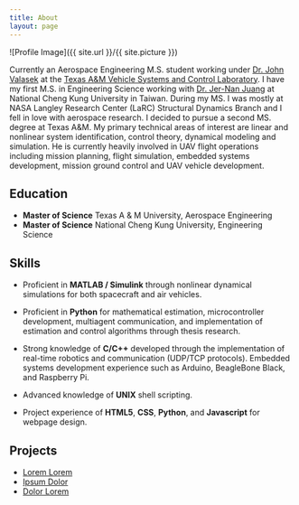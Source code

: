 ```yaml
---
title: About
layout: page
---
```

![Profile Image]({{ site.url }}/{{ site.picture }})

Currently an Aerospace Engineering M.S. student working under [Dr. John Valasek](https://vscl.tamu.edu/people/john-valasek/) at the [Texas A&M Vehicle Systems and Control Laboratory](https://vscl.tamu.edu/). I have my first M.S. in Engineering Science working with [Dr. Jer-Nan Juang](http://dnc.tamu.edu/projects/students/juang.html) at National Cheng Kung University in Taiwan. During my MS. I was mostly at NASA Langley Research Center (LaRC) Structural Dynamics Branch and I fell in love with aerospace research. I decided to pursue a second MS. degree at Texas A&M. My primary technical areas of interest are linear and nonlinear system identification, control theory, dynamical modeling and simulation. He is currently heavily involved in UAV flight operations including mission planning, flight simulation, embedded systems development, mission ground control and UAV vehicle development.

## Education
* **Master of Science** Texas A & M University, Aerospace Engineering
* **Master of Science** National Cheng Kung University, Engineering Science

## Skills
* Proficient in **MATLAB / Simulink** through nonlinear dynamical simulations for both spacecraft and air vehicles.
* Proficient in **Python** for mathematical estimation, microcontroller development, multiagent communication, and
implementation of estimation and control algorithms through thesis research.
* Strong knowledge of **C/C++** developed through the implementation of real-time robotics and communication
(UDP/TCP protocols). Embedded systems development experience such as Arduino, BeagleBone Black, and
Raspberry Pi.

* Advanced knowledge of **UNIX** shell scripting.
* Project experience of **HTML5**, **CSS**, **Python**, and **Javascript** for webpage design.

<h2>Projects</h2>

<ul>
	<li><a href="https://github.com/">Lorem Lorem</a></li>
	<li><a href="https://github.com/">Ipsum Dolor</a></li>
	<li><a href="https://github.com/">Dolor Lorem</a></li>
</ul>
